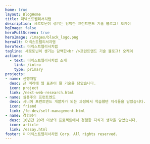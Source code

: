 ```yaml
---
home: true
layout: BlogHome
title: 더넥스트웹리서치랩
description: 세로토닌이 생기는 담백한 프런트엔드 기술 블로그! 오케이
bgImage: false
heroFullScreen: true
heroImage: /images/black_logo.png
heroAlt: 더넥스트웹리서치랩
heroText: 더넥스트웹리서치랩
tagline: 세로토닌이 생기는 담백한<br />프런트엔드 기술 블로그! 오케이
actions:
  - text: 더넥스트웹리서치랩 소개
    link: /intro
    type: primary
projects:
- name: 선행개발
  desc: 근 미래에 웹 표준이 될 기술을 담았습니다.
  icon: project
  link: /next-web-research.html
- name: 실용주의 프런트엔드
  desc: 시니어 프런트엔드 개발자가 되는 과정에서 학습했던 지식들을 담았습니다.
  icon: friend
  link: /fe-dev/self-management.html
- name: 경험정리
  desc: 10년간 20개 이상의 프로젝트에서 경험한 지식과 생각을 담았습니다.
  icon: article
  link: /essay.html
footer: © 더넥스트웹리서치랩 Corp. All rights reserved.
---
```

